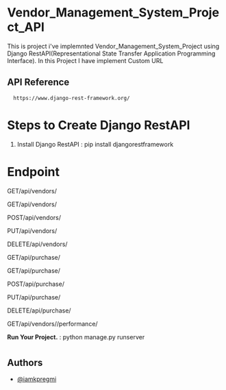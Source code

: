 # Vendor_Management_System_Project_API

This is project i've implemnted Vendor_Management_System_Project using Django RestAPI(Representational State Transfer Application Programming Interface).
In this Project I have implement Custom URL

## API Reference

```http
  https://www.django-rest-framework.org/
```

# Steps to Create Django RestAPI

  1. Install Django RestAPI
      : pip install djangorestframework

#

# Endpoint
  GET/api/vendors/
  
  GET/api/vendors/<id>
  
  POST/api/vendors/
  
  PUT/api/vendors/
  
  DELETE/api/vendors/<id>
  
  GET/api/purchase/
  
  GET/api/purchase/
  
  POST/api/purchase/
  
  PUT/api/purchase/<id>
  
  DELETE/api/purchase/<id>
  
  GET/api/vendors/<id>/performance/

**Run Your Project.**
  : python manage.py runserver
#
## Authors

- [@iamkpregmi](https://www.github.com/iamkpregmi)

